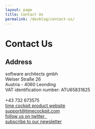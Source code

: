 ```yaml
---
layout: page
title: Contact Us
permalink: /devblog/contact-us/
---
```


<h1 xmlns="http://www.w3.org/1999/xhtml">Contact Us</h1><f:function name="Composite.AspNet.LoadUserControl" xmlns:f="http://www.composite.net/ns/function/1.0">
  <f:param name="Path" value="~/Frontend/Custom/Web/Forms/Controls/Contact.ascx" xmlns:f="http://www.composite.net/ns/function/1.0" />
</f:function><h2 xmlns="http://www.w3.org/1999/xhtml">Address</h2><p xmlns="http://www.w3.org/1999/xhtml">software architects gmbh  <br />Welser Straße 26  <br />Austria - 4060 Leonding  <br />VAT identification number: ATU65831825  <br /><br />+43 732 673575<br /><a href="~/">time cockpit product website</a><a href="mailto:support@timecockpit.com"><br />
support@timecockpit.com</a>  <br /><a href="http://twitter.com/timecockpit" target="_blank">follow us on twitter  
<br /></a><a href="http://eepurl.com/oIeBT" target="_blank">subscribe to our newsletter</a></p>